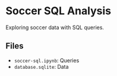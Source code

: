 # Soccer SQL Analysis
Exploring soccer data with SQL queries.

## Files
- `soccer-sql.ipynb`: Queries
- `database.sqlite`: Data
